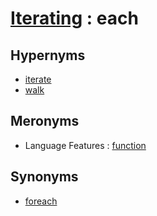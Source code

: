 # [Iterating][1] : each

## Hypernyms

  - [iterate](iterate.md)
  - [walk](walk.md)

## Meronyms

  - Language Features : [function](../../Programming_in_General/Language_Features/function.md)

## Synonyms

  - [foreach](foreach.md)

[1]: README.md
